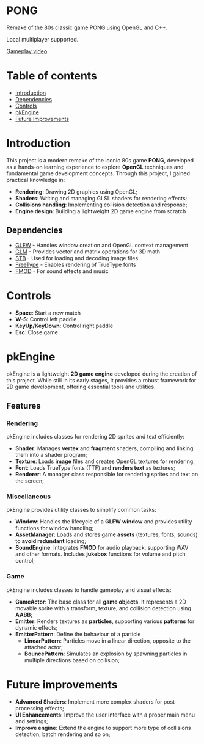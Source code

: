 # PONG

Remake of the 80s classic game PONG using OpenGL and C++.

Local multiplayer supported.

[Gameplay video](https://youtu.be/SkBrM-LPmRU)

# Table of contents
- [Introduction](#introduction)
- [Dependencies](#dependencies)
- [Controls](#controls)
- [pkEngine](#pkengine)
- [Future Improvements](#future-improvements)

# Introduction

This project is a modern remake of the iconic 80s game **PONG**, developed as a hands-on learning experience to explore **OpenGL** techniques and fundamental game development concepts. Through this project, I gained practical knowledge in:


- **Rendering**: Drawing 2D graphics using OpenGL;
- **Shaders**: Writing and managing GLSL shaders for rendering effects;
- **Collisions handling**: Implementing collision detection and response;
- **Engine design**: Building a lightweight 2D game engine from scratch

## Dependencies

- [GLFW](https://www.glfw.org/) - Handles window creation and OpenGL context management
- [GLM](https://github.com/g-truc/glm) - Provides vector and matrix operations for 3D math
- [STB](https://github.com/nothings/stb) - Used for loading and decoding image files
- [FreeType](https://freetype.org/) - Enables rendering of TrueType fonts
- [FMOD](https://www.fmod.com/) - For sound effects and music

# Controls

- **Space**: Start a new match
- **W-S**: Control left paddle
- **KeyUp/KeyDown**: Control right paddle
- **Esc**: Close game

# pkEngine

pkEngine is a lightweight **2D game engine** developed during the creation of this project. 
While still in its early stages, it provides a robust framework for 2D game development, offering essential tools and utilities.

## Features

### Rendering

pkEngine includes classes for rendering 2D sprites and text efficiently:

- **Shader**: Manages **vertex** and **fragment** shaders, compiling and linking them into a shader program;
- **Texture**: Loads **image** files and creates OpenGL textures for rendering;
- **Font**: Loads TrueType fonts (TTF) and **renders text** as textures;
- **Renderer**: A manager class responsible for rendering sprites and text on the screen;

### Miscellaneous

pkEngine provides utility classes to simplify common tasks:

- **Window**: Handles the lifecycle of a **GLFW window** and provides utility functions for window handling;
- **AssetManager**: Loads and stores game **assets** (textures, fonts, sounds) to **avoid redundant** loading;
- **SoundEngine**: Integrates **FMOD** for audio playback, supporting WAV and other formats. Includes **jukebox** functions for volume and pitch control; 

### Game

pkEngine includes classes to handle gameplay and visual effects:

- **GameActor**: The base class for all **game objects**. It represents a 2D movable sprite with a transform, texture, and collision detection using **AABB**;
- **Emitter**: Renders textures as **particles**, supporting various **patterns** for dynamic effects;
- **EmitterPattern**: Define the behaviour of a particle
	* **LinearPattern**: Particles move in a linear direction, opposite to the attached actor;
	* **BouncePattern**: Simulates an explosion by spawning particles in multiple directions based on collision;

# Future improvements

- **Advanced Shaders**: Implement more complex shaders for post-processing effects;
- **UI Enhancements**: Improve the user interface with a proper main menu and settings;
- **Improve engine**: Extend the engine to support more type of collisions detection, batch rendering and so on;